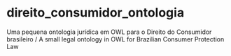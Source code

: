 # direito_consumidor_ontologia
Uma pequena ontologia jurídica em OWL para o Direito do Consumidor brasileiro / A small legal ontology in OWL for Brazilian Consumer Protection Law
